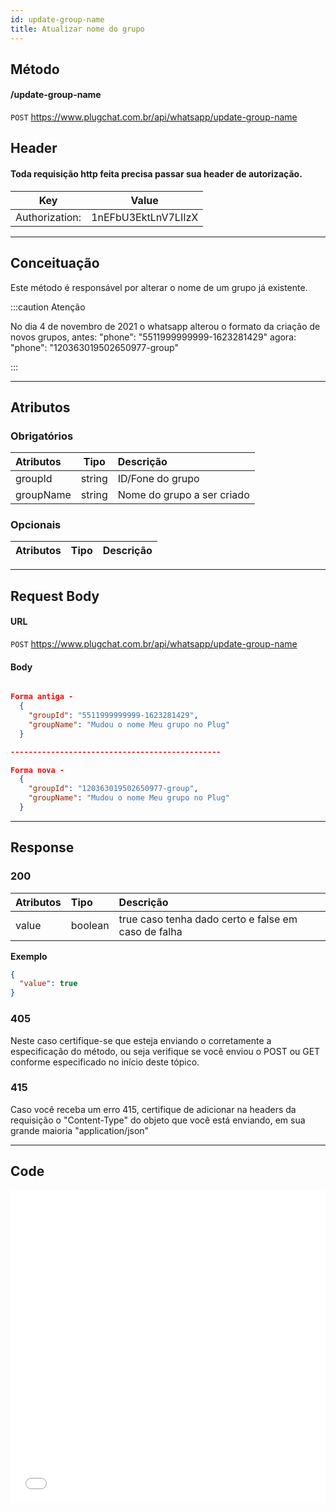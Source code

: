 ```yaml
---
id: update-group-name
title: Atualizar nome do grupo
---
```


## Método

#### /update-group-name

`POST` https://www.plugchat.com.br/api/whatsapp/update-group-name

## Header

#### Toda requisição http feita precisa passar sua header de autorização.

|      Key       |        Value        |
| :------------: | :-----------------: |
| Authorization: | 1nEFbU3EktLnV7LIIzX |

---

## Conceituação

Este método é responsável por alterar o nome de um grupo já existente.

:::caution Atenção

No dia 4 de novembro de 2021 o whatsapp alterou o formato da criação de novos grupos, antes: "phone": "5511999999999-1623281429" agora: "phone": "120363019502650977-group"

:::

---

## Atributos

### Obrigatórios

| Atributos |  Tipo  | Descrição                  |
| :-------- | :----: | :------------------------- |
| groupId   | string | ID/Fone do grupo           |
| groupName | string | Nome do grupo a ser criado |

### Opcionais

| Atributos | Tipo | Descrição |
| :-------- | :--: | :-------- |

---

## Request Body

#### URL

`POST` https://www.plugchat.com.br/api/whatsapp/update-group-name

#### Body

```json

Forma antiga -
  {
    "groupId": "5511999999999-1623281429",
    "groupName": "Mudou o nome Meu grupo no Plug"
  }

-----------------------------------------------

Forma nova -
  {
    "groupId": "120363019502650977-group",
    "groupName": "Mudou o nome Meu grupo no Plug"
  }

```

---

## Response

### 200

| Atributos | Tipo    | Descrição                                           |
| :-------- | :------ | :-------------------------------------------------- |
| value     | boolean | true caso tenha dado certo e false em caso de falha |

**Exemplo**

```json
{
  "value": true
}
```

### 405

Neste caso certifique-se que esteja enviando o corretamente a especificação do método, ou seja verifique se você enviou o POST ou GET conforme especificado no início deste tópico.

### 415

Caso você receba um erro 415, certifique de adicionar na headers da requisição o "Content-Type" do objeto que você está enviando, em sua grande maioria "application/json"

---

## Code

<iframe src="//api.apiembed.com/?source=https://raw.githubusercontent.com/fourpixelit/plug-chat-docs/main/json-examples/update-group-name.json&targets=all" frameborder="0" scrolling="no" width="100%" height="500px" seamless></iframe>
